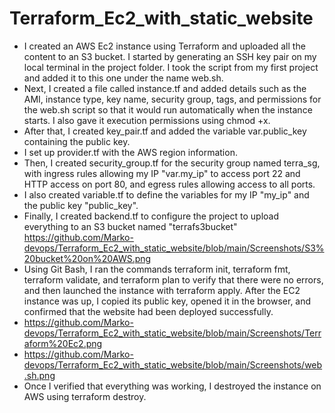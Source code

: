 # Terraform_Ec2_with_static_website

- I created an AWS Ec2 instance using Terraform and uploaded all the content to an S3 bucket. I started by generating an SSH key pair on my local terminal in the project folder. I took the script from my first project and added it to this one under the name web.sh.
- Next, I created a file called instance.tf and added details such as the AMI, instance type, key name, security group, tags, and permissions for the web.sh script so that it would run automatically when the instance starts. I also gave it execution permissions using chmod +x.
- After that, I created key_pair.tf and added the variable var.public_key containing the public key.
-  I set up provider.tf with the AWS region information.
-  Then, I created security_group.tf for the security group named terra_sg, with ingress rules allowing my IP "var.my_ip" to access port 22 and HTTP access on port 80, and egress rules allowing access to all ports.
- I also created variable.tf to define the variables for my IP "my_ip" and the public key "public_key".
- Finally, I created backend.tf to configure the project to upload everything to an S3 bucket named "terrafs3bucket" https://github.com/Marko-devops/Terraform_Ec2_with_static_website/blob/main/Screenshots/S3%20bucket%20on%20AWS.png
- Using Git Bash, I ran the commands terraform init, terraform fmt, terraform validate, and terraform plan to verify that there were no errors, and then launched the instance with terraform apply. After the EC2 instance was up, I copied its public key, opened it in the browser, and confirmed that the website had been deployed successfully.
- https://github.com/Marko-devops/Terraform_Ec2_with_static_website/blob/main/Screenshots/Terraform%20Ec2.png
- https://github.com/Marko-devops/Terraform_Ec2_with_static_website/blob/main/Screenshots/web.sh.png
- Once I verified that everything was working, I destroyed the instance on AWS using terraform destroy.

